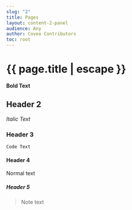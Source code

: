 ```yaml
---
slug: "2"
title: Pages
layout: content-2-panel
audience: Any
author: Coveo Contributors
toc: root
---
```


# {{ page.title | escape }}
**Bold Text**

## Header 2
*Italic Text*

### Header 3
`Code Text`

#### Header 4
Normal text

##### Header 5
> Note text